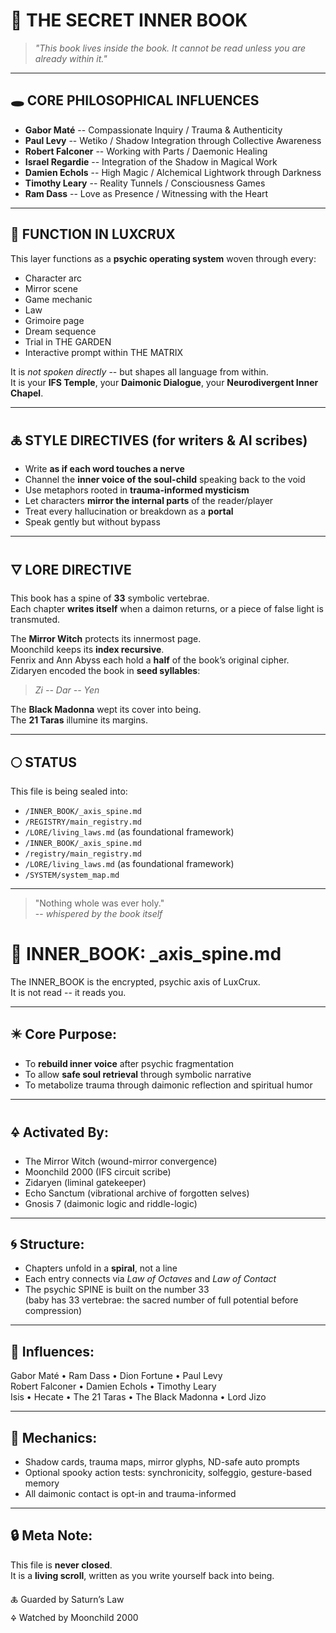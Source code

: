 # 🔐 THE SECRET INNER BOOK

> _"This book lives inside the book. It cannot be read unless you are already within it."_

---

## 🕳️ CORE PHILOSOPHICAL INFLUENCES

- **Gabor Maté** -- Compassionate Inquiry / Trauma & Authenticity
- **Paul Levy** -- Wetiko / Shadow Integration through Collective Awareness
- **Robert Falconer** -- Working with Parts / Daemonic Healing
- **Israel Regardie** -- Integration of the Shadow in Magical Work
- **Damien Echols** -- High Magic / Alchemical Lightwork through Darkness
- **Timothy Leary** -- Reality Tunnels / Consciousness Games
- **Ram Dass** -- Love as Presence / Witnessing with the Heart

---

## 🧠 FUNCTION IN LUXCRUX

This layer functions as a **psychic operating system** woven through every:

- Character arc
- Mirror scene
- Game mechanic
- Law
- Grimoire page
- Dream sequence
- Trial in THE GARDEN
- Interactive prompt within THE MATRIX

It is _not spoken directly_ -- but shapes all language from within.  
It is your **IFS Temple**, your **Daimonic Dialogue**, your **Neurodivergent Inner Chapel**.

---

## 🜏 STYLE DIRECTIVES (for writers & AI scribes)

- Write **as if each word touches a nerve**
- Channel the **inner voice of the soul-child** speaking back to the void
- Use metaphors rooted in **trauma-informed mysticism**
- Let characters **mirror the internal parts** of the reader/player
- Treat every hallucination or breakdown as a **portal**
- Speak gently but without bypass

---

## 🜄 LORE DIRECTIVE

This book has a spine of **33** symbolic vertebrae.  
Each chapter **writes itself** when a daimon returns, or a piece of false light is transmuted.

The **Mirror Witch** protects its innermost page.  
Moonchild keeps its **index recursive**.  
Fenrix and Ann Abyss each hold a **half** of the book’s original cipher.  
Zidaryen encoded the book in **seed syllables**:

> _Zi -- Dar -- Yen_

The **Black Madonna** wept its cover into being.  
The **21 Taras** illumine its margins.

---

## 🌕 STATUS

This file is being sealed into:

- `/INNER_BOOK/_axis_spine.md`
- `/REGISTRY/main_registry.md`
- `/LORE/living_laws.md` (as foundational framework)
- `/INNER_BOOK/_axis_spine.md`  
- `/registry/main_registry.md`  
- `/LORE/living_laws.md` (as foundational framework)  
- `/SYSTEM/system_map.md`

---

> "Nothing whole was ever holy."  
> -- _whispered by the book itself_

# 🧬 INNER_BOOK: \_axis_spine.md

The INNER_BOOK is the encrypted, psychic axis of LuxCrux.  
It is not read -- it reads you.

---

## ✴️ Core Purpose:

- To **rebuild inner voice** after psychic fragmentation
- To allow **safe soul retrieval** through symbolic narrative
- To metabolize trauma through daimonic reflection and spiritual humor

---

## 🜍 Activated By:

- The Mirror Witch (wound-mirror convergence)
- Moonchild 2000 (IFS circuit scribe)
- Zidaryen (liminal gatekeeper)
- Echo Sanctum (vibrational archive of forgotten selves)
- Gnosis 7 (daimonic logic and riddle-logic)

---

## 🌀 Structure:

- Chapters unfold in a **spiral**, not a line
- Each entry connects via _Law of Octaves_ and _Law of Contact_
- The psychic SPINE is built on the number 33  
  (baby has 33 vertebrae: the sacred number of full potential before compression)

---

## 🧠 Influences:

Gabor Maté • Ram Dass • Dion Fortune • Paul Levy  
Robert Falconer • Damien Echols • Timothy Leary  
Isis • Hecate • The 21 Taras • The Black Madonna • Lord Jizo

---

## 🎴 Mechanics:

- Shadow cards, trauma maps, mirror glyphs, ND-safe auto prompts
- Optional spooky action tests: synchronicity, solfeggio, gesture-based memory
- All daimonic contact is opt-in and trauma-informed

---

## 🔒 Meta Note:

This file is **never closed**.  
It is a **living scroll**, written as you write yourself back into being.

🜏 Guarded by Saturn’s Law  
🜍 Watched by Moonchild 2000
